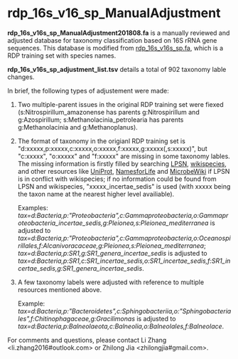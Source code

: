 # rdp_16s_v16_sp_ManualAdjustment


**rdp_16s_v16s_sp_ManualAdjustment201808.fa** is a manually reviewed and adjusted database for taxonomy classification based on 16S rRNA gene sequences. This database is modified from [rdp_16s_v16s_sp.fa](https://www.drive5.com/sintax/rdp_16s_v16_sp.fa.gz), which is a RDP training set with species names.

**rdp_16s_v16s_sp_adjustment_list.tsv** details a total of 902 taxonomy lable changes. 

In brief, the following types of adjustement were made:

1. Two multiple-parent issues in the original RDP training set were fiexed (s:Nitrospirillum_amazonense has parents g:Nitrospirillum and g:Azospirillum; s:Methanolacinia_petrolearia has parents g:Methanolacinia and g:Methanoplanus).

2. The format of taxonomy in the origianl RDP training set is "d:xxxxx,p:xxxxx,c:xxxxx,o:xxxxx,f:xxxxx,g:xxxxx(,s:xxxxx)", but "c:xxxxx", "o:xxxxx" and "f:xxxxx" are missing in some taxonomy lables. The missing information is firstly filled by searching [LPSN](http://www.bacterio.net/-classifphyla.html#cowdria), [wikispecies](https://species.wikimedia.org/wiki/Main_Page), and other resources like [UniProt](https://www.uniprot.org/taxonomy), [NamesforLife](https://www.namesforlife.com) and [MicrobeWiki](https://microbewiki.kenyon.edu/index.php/MicrobeWiki) if LPSN is in conflict with wikispecies; if no information could be found from LPSN and wikispecies, "xxxxx_incertae_sedis" is used (with xxxxx being the taxon name at the nearest higher level availiable).

   Examples: 
*tax=d:Bacteria,p:"Proteobacteria",c:Gammaproteobacteria,o:Gammaproteobacteria_incertae_sedis,g:Pleionea,s:Pleionea_mediterranea* is adjusted to *tax=d:Bacteria,p:"Proteobacteria",c:Gammaproteobacteria,o:Oceanospirillales,f:Alcanivoracaceae,g:Pleionea,s:Pleionea_mediterranea*; 
*tax=d:Bacteria,p:SR1,g:SR1_genera_incertae_sedis* is adjusted to *tax=d:Bacteria,p:SR1,c:SR1_incertae_sedis,o:SR1_incertae_sedis,f:SR1_incertae_sedis,g:SR1_genera_incertae_sedis*.

3. A few taxonomy labels were adjusted with reference to multiple resources mentioned above.

   Example:
*tax=d:Bacteria,p:"Bacteroidetes",c:Sphingobacteriia,o:"Sphingobacteriales",f:Chitinophagaceae,g:Gracilimonas* is adjusted to *tax=d:Bacteria,p:Balneolaeota,c:Balneolia,o:Balneolales,f:Balneolace*.

For comments and questions, please contact Li Zhang <li.zhang2016#outlook.com> or Zhilong Jia <zhilongjia#gmail.com>.

